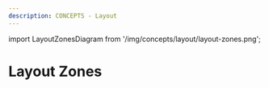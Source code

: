 ```yaml
---
description: CONCEPTS - Layout
---
```


import LayoutZonesDiagram from '/img/concepts/layout/layout-zones.png';

# Layout Zones

<img src={LayoutZonesDiagram} alt=""/>
